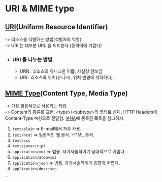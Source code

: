 # URI & MIME type

## [URI](https://developer.mozilla.org/ko/docs/Web/HTTP/Basics\_of\_HTTP/Identifying\_resources\_on\_the\_Web)(Uniform Resource Identifier)&#x20;

\-> 리소스를 식별하는 방법(식별자의 역할)\
\-> URI 는 대부분 URL 을 의미한다.(동의어에 가깝다)

* ### URI 를 나누는 방법
  * URN : 리소스의 유니크한 이름, 사실상 안쓰임
  * URI : 리소스의 위치(유니크), 위치 변경에 취약하다;;

## [MIME Type](https://developer.mozilla.org/ko/docs/Web/HTTP/Basics\_of\_HTTP/MIME\_types)(Content Type, Media Type)

\-> 가장 범용적으로 사용되는 타입\
\-> Content의 종류를 표현. \<type>/\<subtype>의 형태로 쓴다. HTTP Headers에 Content-Type 속성으로 전달함. [IANA](https://www.iana.org/assignments/media-types/media-types.xhtml)에 등록된 목록을 참고하자.

1. `text/plain` ⇒ E-mail에서 자주 사용.
2. `text/html` ⇒ 일반적인 웹 문서. HTML 문서.
3. `text/css`
4. `text/javascript`
5. `application/xml` ⇒ 범용. 자기서술적이기 상대적으로 어렵다.
6. `application/atom+xml`
7. `application/json` ⇒ 범용. 자기서술적이기 굉장히 어렵다.
8. `application/dns+json`

``
